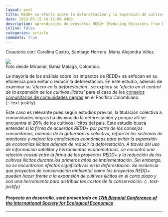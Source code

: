 ```yaml
---
layout: post
title: REDD+ su efecto sobre la deforestación y la expansión de cultivos ilícitos
date: 2023-05-15 16:11:00-0400
description: Aprendizajes de proyectos REDD+ (Reducing Emissions from Deforestation and Forest Degradation) en el pacifico Colombiano.
inline: false
categories: article
comments: true
---
```


<p class="cursive-text">Coautoria con: Carolina Castro, Santiago Herrera, María Alejandra Vélez.</p>

<div class="img_row center">
    <img src="{{ site.baseurl }}/assets/img/redd.jpg">
</div>
<div class="col three caption">
    Foto desde Miramar, Bahía Málaga, Colombia.
</div>

La mayoría de los análisis sobre los impactos de REDD+ se enfocan en su eficiencia para evitar o reducir  la deforestación. En este estudio, además de examinar su <i>'efecto en la deforestación'</i>, se explora su <i>'efecto en el control de la expansión de los cultivos ilícitos'</i> para el caso de los [consejos comunitarios de comunidades negras](https://data-agenciadetierras.opendata.arcgis.com/maps/4f602976504c43ce86c470cac0443e8b/about) en el Pacífico Colombiano.  
{: .text-justify}


Este caso es relevante pues según estudios previos, la titulación colectiva a comunidades negras ha disminuido la deforestación y porque allí se encuentra el 20% de los cultivos ilícitos del país. Este estudio busca entender <i>si la firma de acuerdos REDD+ por parte de los consejos comunitarios, además de la gobernanza colectiva, refuerza los sistemas de monitoreo y mejora las condiciones económicas para evitar la expansión de economías  ilícitas además de reducir la deforestación<i>. A través del uso de información satelital y herramientas econométricas, se encontró una relación causal entre la firma de los proyectos REDD+ y la reducción de los cultivos ilícitos durante los primeros años de implementación. Sin embargo, no se encontraron efectos significativos en la deforestación. Se evidencia que proyectos de conservación ambiental como los proyectos REDD+ pueden hacer frente a la expansión de cultivos ilícitos en el corto plazo y son una herramienta para distribuir los costos de la conservación. 
{: .text-justify}


#### Proyecto en desarrollo, será presentado en [17th Biennial Conference of the International Society for Ecological Economics](https://theisee.wildapricot.org/event-5112431)


***

